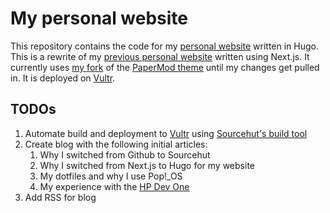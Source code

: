 # My personal website

This repository contains the code for my [personal website](https://biehlerj.xyz) written in Hugo. This is a rewrite of my [previous personal website](https://biehlerj.github.io) written using Next.js. It currently uses [my fork](https://github.com/biehlerj/hugo-PaperMod) of the [PaperMod theme](https://github.com/adityatelange/hugo-PaperMod) until my changes get pulled in. It is deployed on [Vultr](https://www.vultr.com/?ref=8950079).

## TODOs

1. Automate build and deployment to [Vultr](https://www.vultr.com/?ref=8950079) using [Sourcehut's build tool](https://builds.sr.ht)
2. Create blog with the following initial articles:
   1. Why I switched from Github to Sourcehut
   2. Why I switched from Next.js to Hugo for my website
   3. My dotfiles and why I use Pop!_OS
   4. My experience with the [HP Dev One](https://hpdevone.com/)
3. Add RSS for blog
